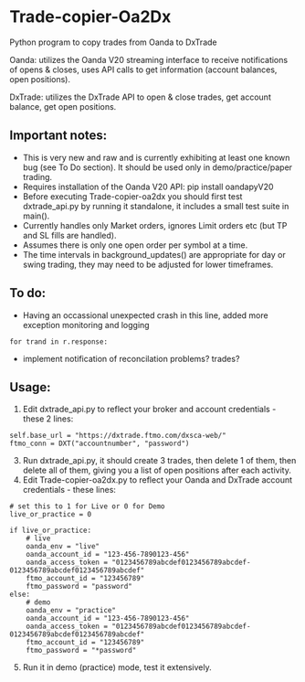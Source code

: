 # Trade-copier-Oa2Dx
Python program to copy trades from Oanda to DxTrade

Oanda: utilizes the Oanda V20 streaming interface to receive notifications of opens & closes, uses API calls to get information (account balances, open positions).
       
DxTrade: utilizes the DxTrade API to open & close trades, get account balance, get open positions.

## Important notes:
* This is very new and raw and is currently exhibiting at least one known bug (see To Do section). It should be used only in demo/practice/paper trading.
* Requires installation of the Oanda V20 API:
  pip install oandapyV20
* Before executing Trade-copier-oa2dx you should first test dxtrade_api.py by running it standalone, it includes a small test suite in main().
* Currently handles only Market orders, ignores Limit orders etc (but TP and SL fills are handled).
* Assumes there is only one open order per symbol at a time.
* The time intervals in background_updates() are appropriate for day or swing trading, they may need to be adjusted for lower timeframes.

## To do:
* Having an occassional unexpected crash in this line, added more exception monitoring and logging
```
for trand in r.response:
```
* implement notification of reconcilation problems? trades?

## Usage:
1. Edit dxtrade_api.py to reflect your broker and account credentials - these 2 lines:
```
self.base_url = "https://dxtrade.ftmo.com/dxsca-web/"
ftmo_conn = DXT("accountnumber", "password")
```
3. Run dxtrade_api.py, it should create 3 trades, then delete 1 of them, then delete all of them, giving you a list of open positions after each activity.
4. Edit Trade-copier-oa2dx.py to reflect your Oanda and DxTrade account credentials - these lines:
```
# set this to 1 for Live or 0 for Demo
live_or_practice = 0

if live_or_practice:
    # live
    oanda_env = "live"
    oanda_account_id = "123-456-7890123-456"
    oanda_access_token = "0123456789abcdef0123456789abcdef-0123456789abcdef0123456789abcdef"
    ftmo_account_id = "123456789"
    ftmo_password = "password"
else:
    # demo
    oanda_env = "practice"
    oanda_account_id = "123-456-7890123-456"
    oanda_access_token = "0123456789abcdef0123456789abcdef-0123456789abcdef0123456789abcdef"
    ftmo_account_id = "123456789"
    ftmo_password = "*password"

```
5. Run it in demo (practice) mode, test it extensively.
